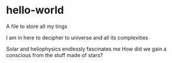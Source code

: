 # hello-world
A file to store all my tings

I am in here to decipher to universe and all its complexities

Solar and heliophysics endlessly fascinates me
How did we gain a conscious from the stuff made of stars?
